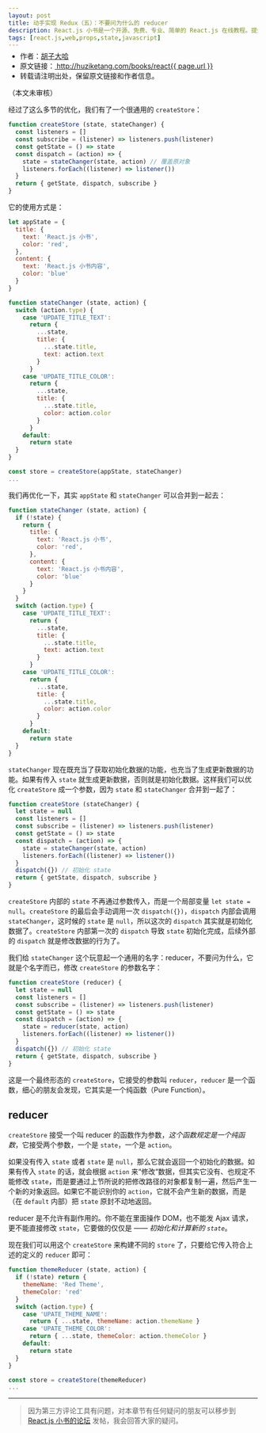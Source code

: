 ```yaml
---
layout: post
title: 动手实现 Redux（五）：不要问为什么的 reducer
description: React.js 小书是一个开源、免费、专业、简单的 React.js 在线教程。提炼实战经验中基础的、重要的、频繁的知识进行重点讲解，让你能用最少的精力深入了解实战中最需要的 React.js 知识。
tags: [react.js,web,props,state,javascript]
---
```


<ul style='font-size: 14px; margin-top: -10px;'>
  <li>
    作者：<a href="https://www.zhihu.com/people/hu-zi-da-ha" target="_blank">胡子大哈</a>
  </li>
  <li>
    原文链接：<a href="http://huziketang.com/books/react{{ page.url }}"> http://huziketang.com/books/react{{ page.url }} </a>
  </li>
  <li>转载请注明出处，保留原文链接和作者信息。</li>
</ul>

（本文未审核）

经过了这么多节的优化，我们有了一个很通用的 `createStore`：

```javascript
function createStore (state, stateChanger) {
  const listeners = []
  const subscribe = (listener) => listeners.push(listener)
  const getState = () => state
  const dispatch = (action) => {
    state = stateChanger(state, action) // 覆盖原对象
    listeners.forEach((listener) => listener())
  }
  return { getState, dispatch, subscribe }
}
```

它的使用方式是：

```javascript
let appState = {
  title: {
    text: 'React.js 小书',
    color: 'red',
  },
  content: {
    text: 'React.js 小书内容',
    color: 'blue'
  }
}

function stateChanger (state, action) {
  switch (action.type) {
    case 'UPDATE_TITLE_TEXT':
      return {
        ...state,
        title: {
          ...state.title,
          text: action.text
        }
      }
    case 'UPDATE_TITLE_COLOR':
      return {
        ...state,
        title: {
          ...state.title,
          color: action.color
        }
      }
    default:
      return state
  }
}

const store = createStore(appState, stateChanger)
...
```

我们再优化一下，其实 `appState` 和 `stateChanger` 可以合并到一起去：

```javascript
function stateChanger (state, action) {
  if (!state) {
    return {
      title: {
        text: 'React.js 小书',
        color: 'red',
      },
      content: {
        text: 'React.js 小书内容',
        color: 'blue'
      }
    }
  }
  switch (action.type) {
    case 'UPDATE_TITLE_TEXT':
      return {
        ...state,
        title: {
          ...state.title,
          text: action.text
        }
      }
    case 'UPDATE_TITLE_COLOR':
      return {
        ...state,
        title: {
          ...state.title,
          color: action.color
        }
      }
    default:
      return state
  }
}
```

`stateChanger` 现在既充当了获取初始化数据的功能，也充当了生成更新数据的功能。如果有传入 `state` 就生成更新数据，否则就是初始化数据。这样我们可以优化 `createStore` 成一个参数，因为 `state` 和 `stateChanger` 合并到一起了：

```javascript
function createStore (stateChanger) {
  let state = null
  const listeners = []
  const subscribe = (listener) => listeners.push(listener)
  const getState = () => state
  const dispatch = (action) => {
    state = stateChanger(state, action)
    listeners.forEach((listener) => listener())
  }
  dispatch({}) // 初始化 state
  return { getState, dispatch, subscribe }
}
```

`createStore` 内部的 `state` 不再通过参数传入，而是一个局部变量 `let state = null`。`createStore` 的最后会手动调用一次 `dispatch({})`，`dispatch` 内部会调用 `stateChanger`，这时候的 `state` 是 `null`，所以这次的 `dispatch` 其实就是初始化数据了。`createStore` 内部第一次的 `dispatch` 导致 `state` 初始化完成，后续外部的 `dispatch` 就是修改数据的行为了。

我们给 `stateChanger` 这个玩意起一个通用的名字：reducer，不要问为什么，它就是个名字而已，修改 `createStore` 的参数名字：

```javascript
function createStore (reducer) {
  let state = null
  const listeners = []
  const subscribe = (listener) => listeners.push(listener)
  const getState = () => state
  const dispatch = (action) => {
    state = reducer(state, action)
    listeners.forEach((listener) => listener())
  }
  dispatch({}) // 初始化 state
  return { getState, dispatch, subscribe }
}
```

这是一个最终形态的 `createStore`，它接受的参数叫 `reducer`，`reducer` 是一个函数，细心的朋友会发现，它其实是一个纯函数（Pure Function）。

## reducer
`createStore` 接受一个叫 reducer 的函数作为参数，*这个函数规定是一个纯函数*，它接受两个参数，一个是 `state`，一个是 `action`。

如果没有传入 `state` 或者 `state` 是 `null`，那么它就会返回一个初始化的数据。如果有传入 `state` 的话，就会根据 `action` 来“修改“数据，但其实它没有、也规定不能修改 `state`，而是要通过上节所说的把修改路径的对象都复制一遍，然后产生一个新的对象返回。如果它不能识别你的 `action`，它就不会产生新的数据，而是（在 `default` 内部）把 `state` 原封不动地返回。

reducer 是不允许有副作用的。你不能在里面操作 DOM，也不能发 Ajax 请求，更不能直接修改 `state`，它要做的仅仅是 —— *初始化和计算新的 `state`*。

现在我们可以用这个 `createStore` 来构建不同的 `store` 了，只要给它传入符合上述的定义的 `reducer` 即可：

```javascript
function themeReducer (state, action) {
  if (!state) return {
    themeName: 'Red Theme',
    themeColor: 'red'
  }
  switch (action.type) {
    case 'UPATE_THEME_NAME':
      return { ...state, themeName: action.themeName }
    case 'UPATE_THEME_COLOR':
      return { ...state, themeColor: action.themeColor }
    default:
      return state
  }
}

const store = createStore(themeReducer)
...
```

* * *

> 因为第三方评论工具有问题，对本章节有任何疑问的朋友可以移步到 <a target="_blank" href="http://scriptoj.huziketang.com/category/4/react-js-小书交流区">React.js 小书的论坛</a> 发帖，我会回答大家的疑问。
